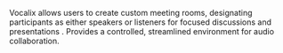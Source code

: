 
 Vocalix allows users to create custom meeting rooms, designating participants as either speakers or listeners for  focused discussions and presentations .  Provides a controlled, streamlined environment for audio collaboration. 
